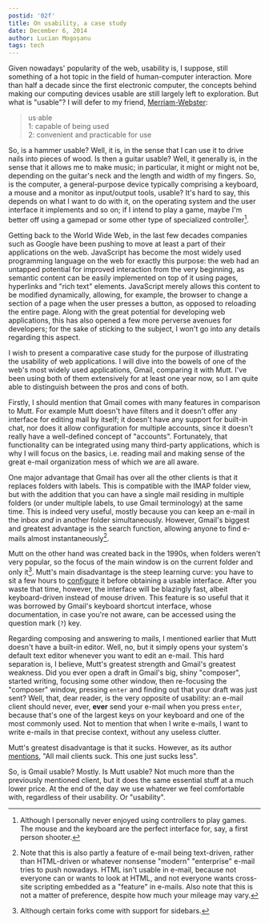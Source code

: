 ```yaml
---
postid: '02f'
title: On usability, a case study
date: December 6, 2014
author: Lucian Mogoșanu
tags: tech
---
```


Given nowadays' popularity of the web, usability is, I suppose, still something
of a hot topic in the field of human-computer interaction. More than half a
decade since the first electronic computer, the concepts behind making our
computing devices usable are still largely left to exploration. But what is
"usable"? I will defer to my friend, [Merriam-Webster][merriam-webster]:

> us·able  
> 1: capable of being used  
> 2: convenient and practicable for use

So, is a hammer usable? Well, it is, in the sense that I can use it to drive
nails into pieces of wood. Is then a guitar usable? Well, it generally is, in
the sense that it allows me to make music; in particular, it might or might not
be, depending on the guitar's neck and the length and width of my fingers. So,
is the computer, a general-purpose device typically comprising a keyboard, a
mouse and a monitor as input/output tools, usable? It's hard to say, this
depends on what I want to do with it, on the operating system and the user
interface it implements and so on; if I intend to play a game, maybe I'm better
off using a gamepad or some other type of specialized controller[^1].

Getting back to the World Wide Web, in the last few decades companies such as
Google have been pushing to move at least a part of their applications on the
web. JavaScript has become the most widely used programming language on the web
for exactly this purpose: the web had an untapped potential for improved
interaction from the very beginning, as semantic content can be easily
implemented on top of it using pages, hyperlinks and "rich text" elements.
JavaScript merely allows this content to be modified dynamically, allowing, for
example, the browser to change a section of a page when the user presses a
button, as opposed to reloading the entire page. Along with the great potential
for developing web applications, this has also opened a few more perverse
avenues for developers; for the sake of sticking to the subject, I won't go
into any details regarding this aspect.

I wish to present a comparative case study for the purpose of illustrating the
usability of web applications. I will dive into the bowels of one of the web's
most widely used applications, Gmail, comparing it with Mutt. I've been using
both of them extensively for at least one year now, so I am quite able to
distinguish between the pros and cons of both.

Firstly, I should mention that Gmail comes with many features in comparison to
Mutt. For example Mutt doesn't have filters and it doesn't offer any interface
for editing mail by itself; it doesn't have any support for built-in chat, nor
does it allow configuration for multiple accounts, since it doesn't really have
a well-defined concept of "accounts". Fortunately, that functionality can be
integrated using many third-party applications, which is why I will focus on
the basics, i.e. reading mail and making sense of the great e-mail organization
mess of which we are all aware.

One major advantage that Gmail has over all the other clients is that it
replaces folders with labels. This is compatible with the IMAP folder view, but
with the addition that you can have a single mail residing in multiple folders
(or under multiple labels, to use Gmail terminology) at the same time. This is
indeed very useful, mostly because you can keep an e-mail in the inbox *and* in
another folder simultaneously. However, Gmail's biggest and greatest advantage
is the search function, allowing anyone to find e-mails almost
instantaneously[^2].

Mutt on the other hand was created back in the 1990s, when folders weren't very
popular, so the focus of the main window is on the current folder and only
it[^3]. Mutt's main disadvantage is the steep learning curve: you have to sit a
few hours to [configure][mutt] it before obtaining a usable interface. After
you waste that time, however, the interface will be blazingly fast, albeit
keyboard-driven instead of mouse driven. This feature is so useful that it was
borrowed by Gmail's keyboard shortcut interface, whose documentation, in case
you're not aware, can be accessed using the question mark (`?`) key.

Regarding composing and answering to mails, I mentioned earlier that Mutt
doesn't have a built-in editor. Well, no, but it simply opens your system's
default text editor whenever you want to edit an e-mail. This hard separation
is, I believe, Mutt's greatest strength and Gmail's greatest weakness. Did you
ever open a draft in Gmail's big, shiny "composer", started writing, focusing
some other window, then re-focusing the "composer" window, pressing `enter` and
finding out that your draft was just sent? Well, that, dear reader, is the very
opposite of usability: an e-mail client should never, ever, **ever** send your
e-mail when you press `enter`, because that's one of the largest keys on your
keyboard and one of the most commonly used. Not to mention that when I write
e-mails, I want to write e-mails in that precise context, without any useless
clutter.

Mutt's greatest disadvantage is that it sucks. However, as its author
[mentions][mutt2], "All mail clients suck. This one just sucks less".

So, is Gmail usable? Mostly. Is Mutt usable? Not much more than the previously
mentioned client, but it does the same essential stuff at a much lower price.
At the end of the day we use whatever we feel comfortable with, regardless of
their usability. Or "usability".

[^1]: Although I personally never enjoyed using controllers to play games. The
mouse and the keyboard are the perfect interface for, say, a first person
shooter.

[^2]: Note that this is also partly a feature of e-mail being text-driven,
rather than HTML-driven or whatever nonsense "modern" "enterprise" e-mail tries
to push nowadays. HTML isn't usable in e-mail, because not everyone can or
wants to look at HTML, and not everyone wants cross-site scripting embedded as
a "feature" in e-mails. Also note that this is not a matter of preference,
despite how much your mileage may vary.

[^3]: Although certain forks come with support for sidebars.

[merriam-webster]: http://www.merriam-webster.com/dictionary/usability
[mutt]: /posts/y00/00a-conversation-view-in-mutt.html
[mutt2]: http://www.mutt.org/
